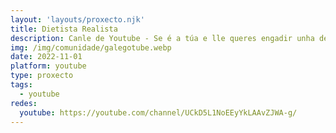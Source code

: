 ```yaml
---
layout: 'layouts/proxecto.njk'
title: Dietista Realista
description: Canle de Youtube - Se é a túa e lle queres engadir unha descripción e etiquetas, ponte en contacto con nós.
img: /img/comunidade/galegotube.webp
date: 2022-11-01
platform: youtube
type: proxecto
tags:
  - youtube
redes:
  youtube: https://youtube.com/channel/UCkD5L1NoEEyYkLAAvZJWA-g/
---
```


